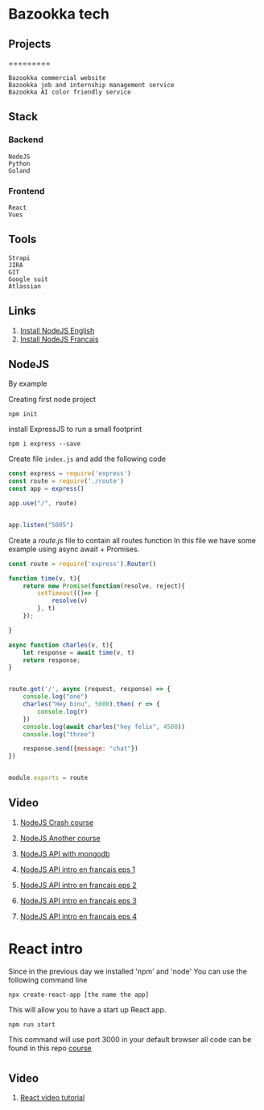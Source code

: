 # Bazookka tech


## Projects 
=========
```text
Bazookka commercial website 
Bazookka job and internship management service 
Bazookka AI color friendly service 
```

## Stack

### Backend

```text
NodeJS
Python
Goland
```
### Frontend

```text
React 
Vues
```

## Tools

```text
Strapi
JIRA 
GIT
Google suit
Atlassian
```

## Links 

1. [Install NodeJS English](https://nodejs.org/en/)
1. [Install NodeJS Francais](https://nodejs.org/fr/)

## NodeJS 
By example 


Creating first node project

```terminal
npm init 
```

install ExpressJS to run a small footprint 
```terminal
npm i express --save
```

Create file `index.js` and add the following code
```javascript
const express = require('express')
const route = require('./route')
const app = express()

app.use("/", route)


app.listen("5005")
```

Create a *route.js* file to contain all routes function
In this file we have some example using async await + Promises.


```javascript
const route = require('express').Router()

function time(v, t){
    return new Promise(function(resolve, reject){
        setTimeout(()=> {
            resolve(v)
        }, t)
    });

}

async function charles(v, t){
    let response = await time(v, t)
    return response;
}


route.get('/', async (request, response) => {
    console.log("one")
    charles("Hey binu", 5000).then( r => {
        console.log(r)
    })
    console.log(await charles("hey felix", 4500))
    console.log("three")

    response.send({message: "chat"})
})


module.exports = route

```

## Video

1. [NodeJS Crash course](https://www.youtube.com/watch?v=U8XF6AFGqlc) 
1. [NodeJS Another course](https://www.youtube.com/watch?v=ENrzD9HAZK4)
1. [NodeJS API with mongodb](https://www.youtube.com/watch?v=fsCjFHuMXj0)


1. [NodeJS API intro en francais eps 1](https://www.youtube.com/watch?v=6F1kvoHgjNY)
1. [NodeJS API intro en francais eps 2](https://www.youtube.com/watch?v=7Ym-GxeR-HI)
1. [NodeJS API intro en francais eps 3](https://www.youtube.com/watch?v=hggvCij14F0)
1. [NodeJS API intro en francais eps 4](https://www.youtube.com/watch?v=NPJms-kg2F8)


# React intro 


Since in the previous day we installed 'npm' and 'node'
You can use the following command line
```terminal
npx create-react-app [the name the app]
```
This will allow you to have a start up React app.

```terminal
npm run start
```
This command will use port 3000 in your default browser
all code can be found in this repo [course](https://github.com/stevealliance/bzk-course)
# 

## Video

1. [React video tutorial](https://www.youtube.com/watch?v=-MlNBTSg_Ww&t=137s)



